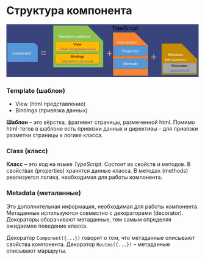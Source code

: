 # Структура компонента

![структура компонента](https://github.com/SpaceHead1C/Angular6-for-Dummies/blob/master/docs/src/component-structure.png)

### Template (шаблон)

- View (html представление)
- Bindings (привязка данных)

**Шаблон** – это вёрстка, фрагмент страницы, размеченной html. Помимо html-тегов в шаблоне есть привязки данных и директивы – для привязки разметки страницы к логике класса.

### Class (класс)

**Класс** – это код на языке *TypeScript*. Состоит из свойств и методов. В свойствах (properties) хранятся данные класса. В методах (methods) реализуется логика, необходимая для работы компонента.

### Metadata (металанные)

Это дополнительная информация, необходимая для работы компонента. Метаданные используются совместно с декораторами (decorator). Декораторы оборачивают метаданные, тем самым определяя ожидаемое поведение класса.

Декоратор `Component({...})` говорит о том, что метаданные описывают свойства компонента. Декоратор `Routes({...})` – метаданные описывают маршруты.